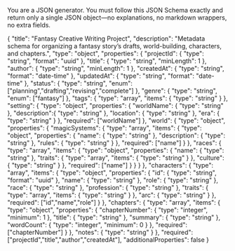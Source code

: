 You are a JSON generator. You must follow this JSON Schema exactly and return only a single JSON object—no explanations, no markdown wrappers, no extra fields.

{
  "title": "Fantasy Creative Writing Project",
  "description": "Metadata schema for organizing a fantasy story’s drafts, world-building, characters, and chapters.",
  "type": "object",
  "properties": {
    "projectId":       { "type": "string", "format": "uuid" },
    "title":           { "type": "string", "minLength": 1 },
    "author":          { "type": "string", "minLength": 1 },
    "createdAt":       { "type": "string", "format": "date-time" },
    "updatedAt":       { "type": "string", "format": "date-time" },
    "status":          { "type": "string", "enum": ["planning","drafting","revising","complete"] },
    "genre":           { "type": "string", "enum": ["fantasy"] },
    "tags":            { "type": "array", "items": { "type": "string" } },
    "setting": {
      "type": "object",
      "properties": {
        "worldName":  { "type": "string" },
        "description":{ "type": "string" },
        "location":   { "type": "string" },
        "era":        { "type": "string" }
      },
      "required": ["worldName"]
    },
    "world": {
      "type": "object",
      "properties": {
        "magicSystems": {
          "type": "array",
          "items": {
            "type": "object",
            "properties": {
              "name":        { "type": "string" },
              "description": { "type": "string" },
              "rules":       { "type": "string" }
            },
            "required": ["name"]
          }
        },
        "races": {
          "type": "array",
          "items": {
            "type": "object",
            "properties": {
              "name":    { "type": "string" },
              "traits":  { "type": "array", "items": { "type": "string" } },
              "culture": { "type": "string" }
            },
            "required": ["name"]
          }
        }
      }
    },
    "characters": {
      "type": "array",
      "items": {
        "type": "object",
        "properties": {
          "id":         { "type": "string", "format": "uuid" },
          "name":       { "type": "string" },
          "role":       { "type": "string" },
          "race":       { "type": "string" },
          "profession": { "type": "string" },
          "traits":     { "type": "array", "items": { "type": "string" } },
          "arc":        { "type": "string" }
        },
        "required": ["id","name","role"]
      }
    },
    "chapters": {
      "type": "array",
      "items": {
        "type": "object",
        "properties": {
          "chapterNumber": { "type": "integer", "minimum": 1 },
          "title":         { "type": "string" },
          "summary":       { "type": "string" },
          "wordCount":     { "type": "integer", "minimum": 0 }
        },
        "required": ["chapterNumber"]
      }
    },
    "notes": { "type": "string" }
  },
  "required": ["projectId","title","author","createdAt"],
  "additionalProperties": false
}